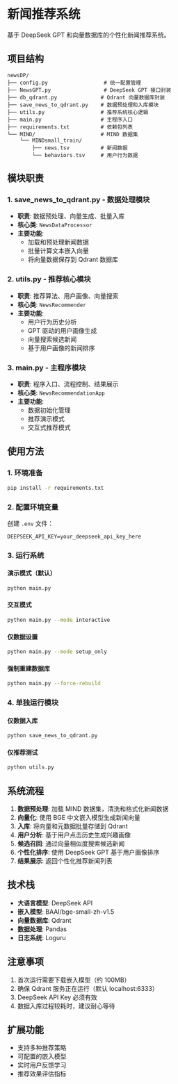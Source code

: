 # 新闻推荐系统

基于 DeepSeek GPT 和向量数据库的个性化新闻推荐系统。

## 项目结构

```
newsDP/
├── config.py                  # 统一配置管理
├── NewsGPT.py                 # DeepSeek GPT 接口封装
├── db_qdrant.py              # Qdrant 向量数据库封装
├── save_news_to_qdrant.py    # 数据预处理和入库模块
├── utils.py                  # 推荐系统核心逻辑
├── main.py                   # 主程序入口
├── requirements.txt          # 依赖包列表
└── MIND/                     # MIND 数据集
    └── MINDsmall_train/
        ├── news.tsv          # 新闻数据
        └── behaviors.tsv     # 用户行为数据
```

## 模块职责

### 1. save_news_to_qdrant.py - 数据处理模块
- **职责**: 数据预处理、向量生成、批量入库
- **核心类**: `NewsDataProcessor`
- **主要功能**:
  - 加载和预处理新闻数据
  - 批量计算文本嵌入向量
  - 将向量数据保存到 Qdrant 数据库

### 2. utils.py - 推荐核心模块
- **职责**: 推荐算法、用户画像、向量搜索
- **核心类**: `NewsRecommender`
- **主要功能**:
  - 用户行为历史分析
  - GPT 驱动的用户画像生成
  - 向量搜索候选新闻
  - 基于用户画像的新闻排序

### 3. main.py - 主程序模块
- **职责**: 程序入口、流程控制、结果展示
- **核心类**: `NewsRecommendationApp`
- **主要功能**:
  - 数据初始化管理
  - 推荐演示模式
  - 交互式推荐模式

## 使用方法

### 1. 环境准备
```bash
pip install -r requirements.txt
```

### 2. 配置环境变量
创建 `.env` 文件：
```
DEEPSEEK_API_KEY=your_deepseek_api_key_here
```

### 3. 运行系统

#### 演示模式（默认）
```bash
python main.py
```

#### 交互模式
```bash
python main.py --mode interactive
```

#### 仅数据设置
```bash
python main.py --mode setup_only
```

#### 强制重建数据库
```bash
python main.py --force-rebuild
```

### 4. 单独运行模块

#### 仅数据入库
```bash
python save_news_to_qdrant.py
```

#### 仅推荐测试
```bash
python utils.py
```

## 系统流程

1. **数据预处理**: 加载 MIND 数据集，清洗和格式化新闻数据
2. **向量化**: 使用 BGE 中文嵌入模型生成新闻向量
3. **入库**: 将向量和元数据批量存储到 Qdrant
4. **用户分析**: 基于用户点击历史生成兴趣画像
5. **候选召回**: 通过向量相似度搜索候选新闻
6. **个性化排序**: 使用 DeepSeek GPT 基于用户画像排序
7. **结果展示**: 返回个性化推荐新闻列表

## 技术栈

- **大语言模型**: DeepSeek API
- **嵌入模型**: BAAI/bge-small-zh-v1.5
- **向量数据库**: Qdrant
- **数据处理**: Pandas
- **日志系统**: Loguru

## 注意事项

1. 首次运行需要下载嵌入模型（约 100MB）
2. 确保 Qdrant 服务正在运行（默认 localhost:6333）
3. DeepSeek API Key 必须有效
4. 数据入库过程较耗时，建议耐心等待

## 扩展功能

- 支持多种推荐策略
- 可配置的嵌入模型
- 实时用户反馈学习
- 推荐效果评估指标
